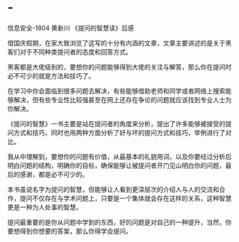 # -
信息安全-1804 黄新川 《提问的智慧读》后感

借国庆假期，在家大致浏览了这写的十分有内涵的文章，文章主要讲述的是关于黑客们对于不同种类提问者的态度和回答方式。

黑客都是大佬级别的，要想你的问题能够得到大佬的关注与解答，那么你在提问时必不可少的就是方法和技巧了。

在学习中你会面临到很多问题去解决，有些能够借助老师和同学或者网络上搜索能够解决，但有些专业性比较强甚至在网上还存在争论的问题就应该找到专业人士为你解决。

《提问的智慧》一书主要是站在提问者的角度来分析，提出了许多能够被接受的提问方式和技巧，同时也用两种方面分析了好与坏的提问方式和技巧，举例进行了对比。

我从中理解到，要想你的问题有价值，从最基本的礼貌用词，以及你要经过分析后明白问题的结构，明确你的目标，确保能够让被提问者开门见山明白你的问题，最后的感谢，都是必不可少的。

本书虽说名字为提问的智慧，但能够让人看到更深层次的介绍人与人的交流和合作，提问不仅存在与学术问题上，只要是一个集体就会存在这样的关系，这种智慧更是一种为人处事的智慧。

提问最重要的是你从问题中学到的东西，好的问题是对自己的一种提升，当然，你要想得到你想要的答案，那么你得学会提问。
